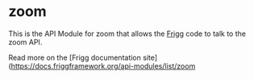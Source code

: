 # zoom
    
This is the API Module for zoom that allows the [Frigg](https://friggframework.org) code to talk to the zoom API.

Read more on the [Frigg documentation site](https://docs.friggframework.org/api-modules/list/zoom
